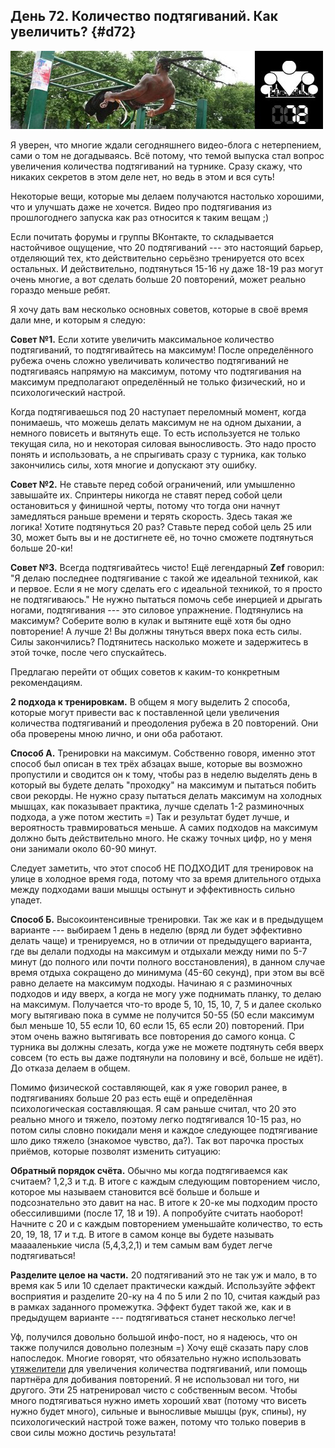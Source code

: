 ## День 72. Количество подтягиваний. Как увеличить? {#d72}

![](src/img/72.jpg)

Я уверен, что многие ждали сегодняшнего видео-блога с нетерпением, сами о том не догадываясь. Всё потому, что темой выпуска стал вопрос увеличения количества подтягиваний на турнике. Сразу скажу, что никаких секретов в этом деле нет, но ведь в этом и вся суть! 

Некоторые вещи, которые мы делаем получаются настолько хорошими, что и улучшать даже не хочется. Видео про подтягивания из прошлогоднего запуска как раз относится к таким вещам ;) 

Если почитать форумы и группы ВКонтакте, то складывается настойчивое ощущение, что 20 подтягиваний --- это настоящий барьер, отделяющий тех, кто действительно серьёзно тренируется ото всех остальных. И действительно, подтянуться 15-16 ну даже 18-19 раз могут очень многие, а вот сделать больше 20 повторений, может реально гораздо меньше ребят. 

Я хочу дать вам несколько основных советов, которые в своё время дали мне, и которым я следую: 

**Совет №1.** Если хотите увеличить максимальное количество подтягиваний, то подтягивайтесь на максимум! После определённого рубежа очень сложно увеличивать количество подтягиваний не подтягиваясь напрямую на максимум, потому что подтягивания на максимум предполагают определённый не только физический, но и психологический настрой. 

Когда подтягиваешься под 20 наступает переломный момент, когда понимаешь, что можешь делать максимум не на одном дыхании, а немного повисеть и вытянуть еще. То есть используется не только текущая сила, но и некоторая силовая выносливость. Это надо просто понять и использовать, а не спрыгивать сразу с турника, как только закончились силы, хотя многие и допускают эту ошибку. 

**Совет №2.** Не ставьте перед собой ограничений, или умышленно завышайте их. Спринтеры никогда не ставят перед собой цели остановиться у финишной черты, потому что тогда они начнут замедляться раньше времени и терять скорость. Здесь такая же логика! Хотите подтянуться 20 раз? Ставьте перед собой цель 25 или 30, может быть вы и не достигнете её, но точно сможете подтянуться больше 20-ки! 

**Совет №3.** Всегда подтягивайтесь чисто! Ещё легендарный **Zef** говорил: "Я делаю последнее подтягивание с такой же идеальной техникой, как и первое. Если я не могу сделать его с идеальной техникой, то я просто не подтягиваюсь." Не нужно пытаться помочь себе инерцией и дрыгать ногами, подтягивания --- это силовое упражнение. Подтянулись на максимум? Соберите волю в кулак и вытяните ещё хотя бы одно повторение! А лучше 2! Вы должны тянуться вверх пока есть силы. Силы закончились? Подтянитесь насколько можете и задержитесь в этой точке, после чего спускайтесь. 

Предлагаю перейти от общих советов к каким-то конкретным рекомендациям. 

**2 подхода к тренировкам.** В общем я могу выделить 2 способа, которые могут привести вас к поставленной цели увеличения количества подтягиваний и преодоления рубежа в 20 повторений. Они оба проверены мною лично, и они оба работают. 

**Способ А.** Тренировки на максимум. Собственно говоря, именно этот способ был описан в тех трёх абзацах выше, которые вы возможно пропустили и сводится он к тому, чтобы раз в неделю выделять день в который вы будете делать "проходку" на максимум и пытаться побить свои рекорды. Не нужно сразу пытаться делать максимум на холодных мышцах, как показывает практика, лучше сделать 1-2 разминочных подхода, а уже потом жестить =) Так и результат будет лучше, и вероятность травмироваться меньше. А самих подходов на максимум должно быть действительно много. Не скажу точных цифр, но у меня они занимали около 60-90 минут. 

Следует заметить, что этот способ НЕ ПОДХОДИТ для тренировок на улице в холодное время года, потому что за время длительного отдыха между подходами ваши мышцы остынут и эффективность сильно упадет. 

**Способ Б.** Высокоинтенсивные тренировки. Так же как и в предыдущем варианте --- выбираем 1 день в неделю (вряд ли будет эффективно делать чаще) и тренируемся, но в отличии от предыдущего варианта, где вы делали подходы на максимум и отдыхали между ними по 5-7 минут (до полного или почти полного восстановления), в данном случае время отдыха сокращено до минимума (45-60 секунд), при этом вы всё равно делаете на максимум подходы. Начинаю я с разминочных подходов и иду вверх, а когда не могу уже поднимать планку, то делаю на максимум. Получается что-то вроде 5, 10, 15, 10, 7, 5 и далее сколько могу вытягиваю пока в сумме не получится 50-55 (50 если максимум был меньше 10, 55 если 10, 60 если 15, 65 если 20) повторений. При этом очень важно вытягивать все повторения до самого конца. С турника вы должны слезать, когда уже не можете подтянуть себя вверх совсем (то есть вы даже подтянули на половину и всё, больше не идёт). До отказа делаем в общем. 

Помимо физической составляющей, как я уже говорил ранее, в подтягиваниях больше 20 раз есть ещё и определённая психологическая составляющая. Я сам раньше считал, что 20 это реально много и тяжело, поэтому легко подтягивался 10-15 раз, но потом силы словно покидали меня и каждое следующее подтягивание шло дико тяжело (знакомое чувство, да?). Так вот парочка простых приёмов, которые позволят изменить ситуацию: 

**Обратный порядок счёта.** Обычно мы когда подтягиваемся как считаем? 1,2,3 и т.д. В итоге с каждым следующим повторением число, которое мы называем становится всё больше и больше и подсознательно это давит на нас. В итоге к 20-ке мы подходим просто обессилившими (после 17, 18 и 19). А попробуйте считать наоборот! Начните с 20 и с каждым повторением уменьшайте количество, то есть 20, 19, 18, 17 и т.д. В итоге в самом конце вы будете называть мааааленькие числа (5,4,3,2,1) и тем самым вам будет легче подтягиваться! 

**Разделите целое на части.** 20 подтягиваний это не так уж и мало, в то время как 5 или 10 сделает практически каждый. Используйте эффект восприятия и разделите 20-ку на 4 по 5 или 2 по 10, считая каждый раз в рамках заданного промежутка. Эффект будет такой же, как и в предыдущем варианте --- подтягиваться станет несколько легче! 

Уф, получился довольно большой инфо-пост, но я надеюсь, что он также получился довольно полезным =) Хочу ещё сказать пару слов напоследок. Многие говорят, что обязательно нужно использовать [утяжелители](http://workoutshop.ru/14-utjajeliteli) для увеличения количества подтягиваний, или помощь партнёра для добивания повторений. Я не использовал ни того, ни другого. Эти 25 натренировал чисто с собственным весом. Чтобы много подтягиваться нужно иметь хороший хват (потому что висеть нужно будет много), сильные и выносливые мышцы (рук, спины), ну психологический настрой тоже важен, потому что только поверив в свои силы можно достичь результата! 

